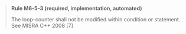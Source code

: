 > **Rule M6-5-3 (required, implementation, automated)**
>
> The loop-counter shall not be modified within condition or statement.
> See MISRA C++ 2008 [7]
